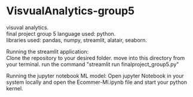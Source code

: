 # VisvualAnalytics-group5
visuval analytics.  
final project group 5
language used: python.  
libraries used: pandas, numpy, streamlit, alatair, seaborn. 

Running the streamlit application:   
Clone the repository to your desired folder. 
move into this directory from your terminal. 
run the command "streamlit run finalproject_group5.py"

Running the jupyter notebook ML model:
Open jupyter Notebook in your system locally and open the Ecommer-Ml.ipynb file and start your python kernel.


